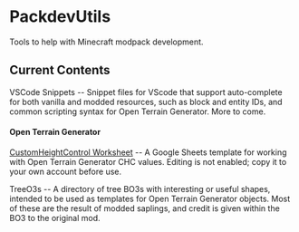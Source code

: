 # PackdevUtils
Tools to help with Minecraft modpack development.

## Current Contents

VSCode Snippets -- Snippet files for VScode that support auto-complete for both vanilla and modded resources, such as block and entity IDs, and common scripting syntax for Open Terrain Generator. More to come.

#### Open Terrain Generator

[CustomHeightControl Worksheet](https://docs.google.com/spreadsheets/d/1dSklabHyzcGs6Q6xZoG-X24nCHNKlnoJ_WUBMqP7ans/edit?usp=sharing) -- A Google Sheets template for working with Open Terrain Generator CHC values. Editing is not enabled; copy it to your own account before use.

TreeO3s -- A directory of tree BO3s with interesting or useful shapes, intended to be used as templates for Open Terrain Generator objects. Most of these are the result of modded saplings, and credit is given within the BO3 to the original mod.
